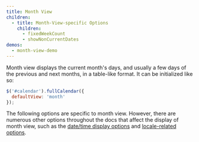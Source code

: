 ```yaml
---
title: Month View
children:
  - title: Month-View-specific Options
    children:
      - fixedWeekCount
      - showNonCurrentDates
demos:
  - month-view-demo
---
```


Month view displays the current month's days, and usually a few days of the previous and next months, in a table-like format. It can be initialized like so:

```js
$('#calendar').fullCalendar({
  defaultView: 'month'
});
```

The following options are specific to month view. However, there are numerous other options throughout the docs that affect the display of month view, such as the [date/time display options](date-display) and [locale-related options](localization).
